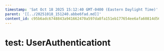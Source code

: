 ```yaml
---
timestamp: 'Sat Oct 18 2025 15:12:40 GMT-0400 (Eastern Daylight Time)'
parent: '[[../20251018_151240.abbe6fad.md]]'
content_id: c95b6adc6748843a941662470a597da8fa151eb177654ee6afa60814d56d08a9
---
```


# test: UserAuthenticationt
